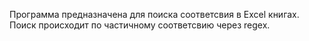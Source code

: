 Программа предназначена для поиска соответсвия в Excel книгах. Поиск происходит по частичному соответсвию через regex.